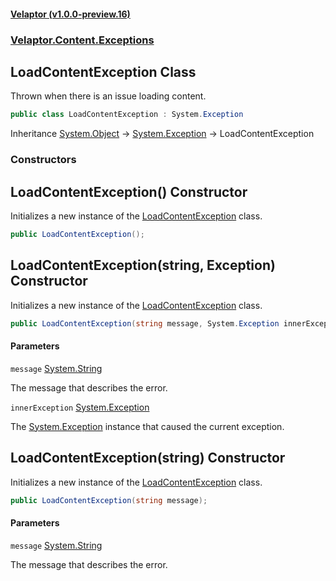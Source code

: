 #### [Velaptor (v1.0.0-preview.16)](./namespaces.md 'Velaptor Namespaces')
### [Velaptor.Content.Exceptions](./Velaptor.Content.Exceptions.md 'Velaptor.Content.Exceptions')

## LoadContentException Class

Thrown when there is an issue loading content.

```csharp
public class LoadContentException : System.Exception
```

Inheritance [System.Object](https://docs.microsoft.com/en-us/dotnet/api/System.Object 'System.Object') → [System.Exception](https://docs.microsoft.com/en-us/dotnet/api/System.Exception 'System.Exception') → LoadContentException
### Constructors

<a name='Velaptor.Content.Exceptions.LoadContentException.LoadContentException()'></a>

## LoadContentException() Constructor

Initializes a new instance of the [LoadContentException](./Velaptor.Content.Exceptions.LoadContentException.md 'Velaptor.Content.Exceptions.LoadContentException') class.

```csharp
public LoadContentException();
```

<a name='Velaptor.Content.Exceptions.LoadContentException.LoadContentException(string,System.Exception)'></a>

## LoadContentException(string, Exception) Constructor

Initializes a new instance of the [LoadContentException](./Velaptor.Content.Exceptions.LoadContentException.md 'Velaptor.Content.Exceptions.LoadContentException') class.

```csharp
public LoadContentException(string message, System.Exception innerException);
```
#### Parameters

<a name='Velaptor.Content.Exceptions.LoadContentException.LoadContentException(string,System.Exception).message'></a>

`message` [System.String](https://docs.microsoft.com/en-us/dotnet/api/System.String 'System.String')

The message that describes the error.

<a name='Velaptor.Content.Exceptions.LoadContentException.LoadContentException(string,System.Exception).innerException'></a>

`innerException` [System.Exception](https://docs.microsoft.com/en-us/dotnet/api/System.Exception 'System.Exception')

The [System.Exception](https://docs.microsoft.com/en-us/dotnet/api/System.Exception 'System.Exception') instance that caused the current exception.

<a name='Velaptor.Content.Exceptions.LoadContentException.LoadContentException(string)'></a>

## LoadContentException(string) Constructor

Initializes a new instance of the [LoadContentException](./Velaptor.Content.Exceptions.LoadContentException.md 'Velaptor.Content.Exceptions.LoadContentException') class.

```csharp
public LoadContentException(string message);
```
#### Parameters

<a name='Velaptor.Content.Exceptions.LoadContentException.LoadContentException(string).message'></a>

`message` [System.String](https://docs.microsoft.com/en-us/dotnet/api/System.String 'System.String')

The message that describes the error.